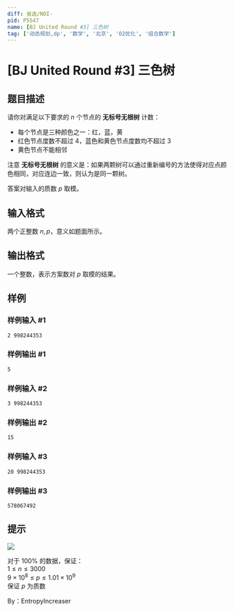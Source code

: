 ```yaml
---
diff: 省选/NOI-
pid: P5547
name: [BJ United Round #3] 三色树
tag: ['动态规划,dp', '数学', '北京', 'O2优化', '组合数学']
---
```

# [BJ United Round #3] 三色树
## 题目描述

请你对满足以下要求的 $n$ 个节点的 **无标号无根树** 计数： 
 
- 每个节点是三种颜色之一：红，蓝，黄
- 红色节点度数不超过 $4$，蓝色和黄色节点度数均不超过 $3$  
- 黄色节点不能相邻

注意 **无标号无根树** 的意义是：如果两颗树可以通过重新编号的方法使得对应点颜色相同，对应连边一致，则认为是同一颗树。

答案对输入的质数 $p$ 取模。
## 输入格式

两个正整数 $n,p$，意义如题面所示。
## 输出格式

一个整数，表示方案数对 $p$ 取模的结果。
## 样例

### 样例输入 #1
```
2 998244353
```
### 样例输出 #1
```
5
```
### 样例输入 #2
```
3 998244353
```
### 样例输出 #2
```
15
```
### 样例输入 #3
```
20 998244353
```
### 样例输出 #3
```
578067492
```
## 提示

![](https://i.niupic.com/images/2019/09/08/_51.png)  

对于 $100\%$ 的数据，保证：  
$1\le n \le 3000$  
$9\times 10^8 \le p \le 1.01 \times 10^9$   
保证 $p$ 为质数

By：EntropyIncreaser
